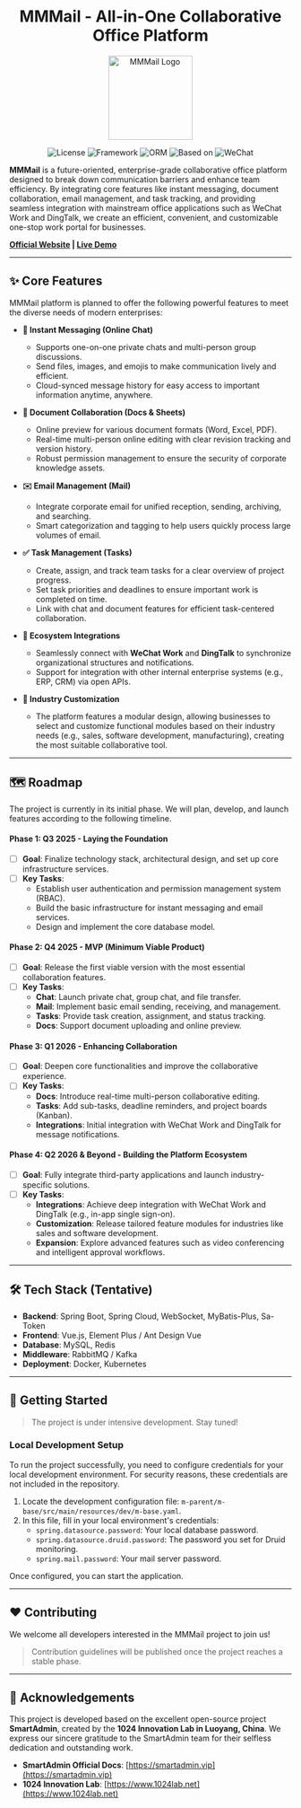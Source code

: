 <div align="center">

# MMMail - All-in-One Collaborative Office Platform

<img src="https://file.znote.cn/gost/local/%E6%9D%82%E4%B8%83%E6%9D%82%E5%85%AB/logo%20(1).png" width="150" alt="MMMail Logo"/>

</div>

<div align="center">

![License](https://img.shields.io/badge/license-MIT-green.svg)
![Framework](https://img.shields.io/badge/Framework-Spring%20Boot-green.svg)
![ORM](https://img.shields.io/badge/ORM-MyBatis-blue.svg)
![Based on](https://img.shields.io/badge/Based%20on-SmartAdmin-blue.svg)
![WeChat](https://img.shields.io/badge/WeChat-Official%20Account-brightgreen.svg)

</div>

**MMMail** is a future-oriented, enterprise-grade collaborative office platform designed to break down communication barriers and enhance team efficiency. By integrating core features like instant messaging, document collaboration, email management, and task tracking, and providing seamless integration with mainstream office applications such as WeChat Work and DingTalk, we create an efficient, convenient, and customizable one-stop work portal for businesses.

**[Official Website](https://www.mmmail.com) | [Live Demo](https://demo.mmmail.com)**

---

## ✨ Core Features

MMMail platform is planned to offer the following powerful features to meet the diverse needs of modern enterprises:

- **🚀 Instant Messaging (Online Chat)**
  - Supports one-on-one private chats and multi-person group discussions.
  - Send files, images, and emojis to make communication lively and efficient.
  - Cloud-synced message history for easy access to important information anytime, anywhere.

- **📄 Document Collaboration (Docs & Sheets)**
  - Online preview for various document formats (Word, Excel, PDF).
  - Real-time multi-person online editing with clear revision tracking and version history.
  - Robust permission management to ensure the security of corporate knowledge assets.

- **✉️ Email Management (Mail)**
  - Integrate corporate email for unified reception, sending, archiving, and searching.
  - Smart categorization and tagging to help users quickly process large volumes of email.

- **✅ Task Management (Tasks)**
  - Create, assign, and track team tasks for a clear overview of project progress.
  - Set task priorities and deadlines to ensure important work is completed on time.
  - Link with chat and document features for efficient task-centered collaboration.

- **🔌 Ecosystem Integrations**
  - Seamlessly connect with **WeChat Work** and **DingTalk** to synchronize organizational structures and notifications.
  - Support for integration with other internal enterprise systems (e.g., ERP, CRM) via open APIs.

- **🏢 Industry Customization**
  - The platform features a modular design, allowing businesses to select and customize functional modules based on their industry needs (e.g., sales, software development, manufacturing), creating the most suitable collaborative tool.

---

## 🗺️ Roadmap

The project is currently in its initial phase. We will plan, develop, and launch features according to the following timeline.

#### **Phase 1: Q3 2025 - Laying the Foundation**
- [ ] **Goal**: Finalize technology stack, architectural design, and set up core infrastructure services.
- [ ] **Key Tasks**:
    - Establish user authentication and permission management system (RBAC).
    - Build the basic infrastructure for instant messaging and email services.
    - Design and implement the core database model.

#### **Phase 2: Q4 2025 - MVP (Minimum Viable Product)**
- [ ] **Goal**: Release the first viable version with the most essential collaboration features.
- [ ] **Key Tasks**:
    - **Chat**: Launch private chat, group chat, and file transfer.
    - **Mail**: Implement basic email sending, receiving, and management.
    - **Tasks**: Provide task creation, assignment, and status tracking.
    - **Docs**: Support document uploading and online preview.

#### **Phase 3: Q1 2026 - Enhancing Collaboration**
- [ ] **Goal**: Deepen core functionalities and improve the collaborative experience.
- [ ] **Key Tasks**:
    - **Docs**: Introduce real-time multi-person collaborative editing.
    - **Tasks**: Add sub-tasks, deadline reminders, and project boards (Kanban).
    - **Integrations**: Initial integration with WeChat Work and DingTalk for message notifications.

#### **Phase 4: Q2 2026 & Beyond - Building the Platform Ecosystem**
- [ ] **Goal**: Fully integrate third-party applications and launch industry-specific solutions.
- [ ] **Key Tasks**:
    - **Integrations**: Achieve deep integration with WeChat Work and DingTalk (e.g., in-app single sign-on).
    - **Customization**: Release tailored feature modules for industries like sales and software development.
    - **Expansion**: Explore advanced features such as video conferencing and intelligent approval workflows.

---

## 🛠️ Tech Stack (Tentative)

- **Backend**: Spring Boot, Spring Cloud, WebSocket, MyBatis-Plus, Sa-Token
- **Frontend**: Vue.js, Element Plus / Ant Design Vue
- **Database**: MySQL, Redis
- **Middleware**: RabbitMQ / Kafka
- **Deployment**: Docker, Kubernetes

---

## 🚀 Getting Started

> The project is under intensive development. Stay tuned!

### Local Development Setup

To run the project successfully, you need to configure credentials for your local development environment. For security reasons, these credentials are not included in the repository.

1.  Locate the development configuration file: `m-parent/m-base/src/main/resources/dev/m-base.yaml`.
2.  In this file, fill in your local environment's credentials:
    -   `spring.datasource.password`: Your local database password.
    -   `spring.datasource.druid.password`: The password you set for Druid monitoring.
    -   `spring.mail.password`: Your mail server password.

Once configured, you can start the application.

---

## ❤️ Contributing

We welcome all developers interested in the MMMail project to join us!

> Contribution guidelines will be published once the project reaches a stable phase.

---

## 🙏 Acknowledgements

This project is developed based on the excellent open-source project **SmartAdmin**, created by the **1024 Innovation Lab in Luoyang, China**. We express our sincere gratitude to the SmartAdmin team for their selfless dedication and outstanding work.

- **SmartAdmin Official Docs**: [https://smartadmin.vip](https://smartadmin.vip)
- **1024 Innovation Lab**: [https://www.1024lab.net](https://www.1024lab.net)

